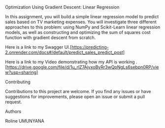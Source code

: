 Optimization Using Gradient Descent: Linear Regression


In this assignment, you will build a simple linear regression model to predict sales based on TV marketing expenses. You will investigate three different approaches to this problem: using NumPy and Scikit-Learn linear regression models, as well as constructing and optimizing the sum of squares cost function with gradient descent from scratch.


Here is a link to my Swagger UI.[https://predicting-2.onrender.com/docs#/default/predict_sales_predict_post]

Here is a link to my Video demonstrating how my API is working . [https://drive.google.com/file/d/1u_rlZ7AjvxoByRr3wQpNgLs6sebpn0RP/view?usp=sharing]

Contributing


Contributions to this project are welcome. If you find any issues or have suggestions for improvements, please open an issue or submit a pull request.


Authors


Roline UMUNYANA